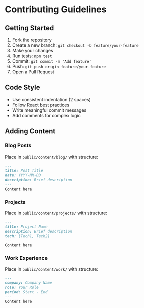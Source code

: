 # Contributing Guidelines

## Getting Started

1. Fork the repository
2. Create a new branch: `git checkout -b feature/your-feature`
3. Make your changes
4. Run tests: `npm test`
5. Commit: `git commit -m 'Add feature'`
6. Push: `git push origin feature/your-feature`
7. Open a Pull Request

## Code Style

- Use consistent indentation (2 spaces)
- Follow React best practices
- Write meaningful commit messages
- Add comments for complex logic

## Adding Content

### Blog Posts
Place in `public/content/blog/` with structure:
```md
---
title: Post Title
date: YYYY-MM-DD
description: Brief description
---
Content here
```

### Projects
Place in `public/content/projects/` with structure:
```md
---
title: Project Name
description: Brief description
tech: [Tech1, Tech2]
---
Content here
```

### Work Experience
Place in `public/content/work/` with structure:
```md
---
company: Company Name
role: Your Role
period: Start - End
---
Content here
